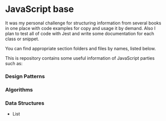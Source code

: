 # JavaScript base

It was my personal challenge for structuring information from several books in one place with code examples for copy and usage it by demand. Also I plan to test all of code with Jest and write some documentation for each class or snippet.

You can find appropriate section folders and files by names, listed below.

This is repository contains some useful information of JavaScript parties such as:

### Design Patterns

### Algorithms

### Data Structures
- List 
